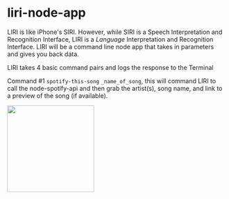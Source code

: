 # liri-node-app
LIRI is like iPhone's SIRI. However, while SIRI is a Speech Interpretation and Recognition Interface, LIRI is a _Language_ Interpretation and Recognition Interface. LIRI will be a command line node app that takes in parameters and gives you back data.

LIRI takes 4 basic command pairs and logs the response to the Terminal

Command #1 `spotify-this-song` `_name_of_song`, this will command LIRI to call the node-spotify-api and then grab  the artist(s), song name, and link to a preview of the song (if available).

<img src="https://giphy.com/gifs/vwQz6tQnjMwSSOdp7x" width="200" height="200">
